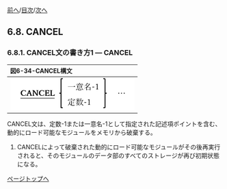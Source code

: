 <!--navi start1-->
[前へ](6-7.md)/[目次](https://opensourcecobol.github.io/markdown/TOC.html)/[次へ](6-8-2.md)
<!--navi end1-->
## 6.8. CANCEL

### 6.8.1. CANCEL文の書き方1 ― CANCEL

|図6-34-CANCEL構文|
|:--|
|![alt text](Image/6-34.png)|

CANCEL文は、定数-1または一意名-1として指定された記述項ポイントを含む、動的にロード可能なモジュールをメモリから破棄する。

1. CANCELによって破棄された動的にロード可能なモジュールがその後再実行されると、そのモジュールのデータ部のすべてのストレージが再び初期状態になる。

<!--navi start2-->

[ページトップへ](6-8-1.md)
<!--navi end2-->
